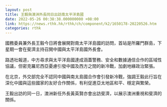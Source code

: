 ```yaml
---
layout: post
title: 王毅與澳洲外長同日出訪南太平洋島國
date: 2022-05-26 00:38:38.000000000 +08:00
link: https://news.rthk.hk/rthk/ch/component/k2/1650178-20220526.htm
categories: rthk
---
```


國務委員兼外長王毅今日將會展開對南太平洋島國的訪問，首站是所羅門群島，下星期一會在斐濟主持召開中國與太平洋島國外長會。

路透社報道，中方尋求與太平洋島國達成涵蓋警務、安全和數據通信合作的區域性協議，但密克羅尼西亞憂慮引發中國及西方之間的新冷戰，加劇地緣政治緊張。

在北京，外交部完全不認同中國與南太島國合作會引發新冷戰，強調王毅此行旨在深化中國與這些國家的友好合作關係，有利促進亞太地區和平、穩定與繁榮。

王毅出訪的同一日，澳洲新任外長黃英賢亦會出訪斐濟，以展示澳洲重視和斐濟的關係。
